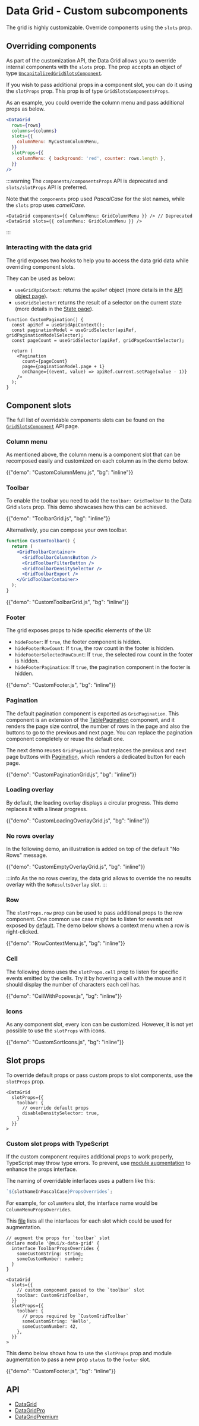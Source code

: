 # Data Grid - Custom subcomponents

<p class="description">The grid is highly customizable. Override components using the <code>slots</code> prop.</p>

## Overriding components

As part of the customization API, the Data Grid allows you to override internal components with the `slots` prop.
The prop accepts an object of type [`UncapitalizedGridSlotsComponent`](/x/api/data-grid/data-grid/#slots).

If you wish to pass additional props in a component slot, you can do it using the `slotProps` prop.
This prop is of type `GridSlotsComponentsProps`.

As an example, you could override the column menu and pass additional props as below.

```jsx
<DataGrid
  rows={rows}
  columns={columns}
  slots={{
    columnMenu: MyCustomColumnMenu,
  }}
  slotProps={{
    columnMenu: { background: 'red', counter: rows.length },
  }}
/>
```

:::warning
The `components/componentsProps` API is deprecated and `slots/slotProps` API is preferred.

Note that the `components` prop used _PascalCase_ for the slot names, while the `slots` prop uses _camelCase_.

```tsx
<DataGrid components={{ ColumnMenu: GridColumnMenu }} /> // Deprecated
<DataGrid slots={{ columnMenu: GridColumnMenu }} />
```

:::

### Interacting with the data grid

The grid exposes two hooks to help you to access the data grid data while overriding component slots.

They can be used as below:

- `useGridApiContext`: returns the `apiRef` object (more details in the [API object page](/x/react-data-grid/api-object/#inside-the-data-grid)).
- `useGridSelector`: returns the result of a selector on the current state (more details in the [State page](/x/react-data-grid/state/#access-the-state)).

```tsx
function CustomPagination() {
  const apiRef = useGridApiContext();
  const paginationModel = useGridSelector(apiRef, gridPaginationModelSelector);
  const pageCount = useGridSelector(apiRef, gridPageCountSelector);

  return (
    <Pagination
      count={pageCount}
      page={paginationModel.page + 1}
      onChange={(event, value) => apiRef.current.setPage(value - 1)}
    />
  );
}
```

## Component slots

The full list of overridable components slots can be found on the [`GridSlotsComponent`](/x/api/data-grid/data-grid/#slots) API page.

### Column menu

As mentioned above, the column menu is a component slot that can be recomposed easily and customized on each column as in the demo below.

{{"demo": "CustomColumnMenu.js", "bg": "inline"}}

### Toolbar

To enable the toolbar you need to add the `toolbar: GridToolbar` to the Data Grid `slots` prop.
This demo showcases how this can be achieved.

{{"demo": "ToolbarGrid.js", "bg": "inline"}}

Alternatively, you can compose your own toolbar.

```jsx
function CustomToolbar() {
  return (
    <GridToolbarContainer>
      <GridToolbarColumnsButton />
      <GridToolbarFilterButton />
      <GridToolbarDensitySelector />
      <GridToolbarExport />
    </GridToolbarContainer>
  );
}
```

{{"demo": "CustomToolbarGrid.js", "bg": "inline"}}

### Footer

The grid exposes props to hide specific elements of the UI:

- `hideFooter`: If `true`, the footer component is hidden.
- `hideFooterRowCount`: If `true`, the row count in the footer is hidden.
- `hideFooterSelectedRowCount`: If `true`, the selected row count in the footer is hidden.
- `hideFooterPagination`: If `true`, the pagination component in the footer is hidden.

{{"demo": "CustomFooter.js", "bg": "inline"}}

### Pagination

The default pagination component is exported as `GridPagination`.
This component is an extension of the [TablePagination](/material-ui/react-pagination/#table-pagination) component, and it renders the page size control, the number of rows in the page and also the buttons to go to the previous and next page.
You can replace the pagination component completely or reuse the default one.

The next demo reuses `GridPagination` but replaces the previous and next page buttons with [Pagination](/material-ui/react-pagination/), which renders a dedicated button for each page.

{{"demo": "CustomPaginationGrid.js", "bg": "inline"}}

### Loading overlay

By default, the loading overlay displays a circular progress.
This demo replaces it with a linear progress.

{{"demo": "CustomLoadingOverlayGrid.js", "bg": "inline"}}

### No rows overlay

In the following demo, an illustration is added on top of the default "No Rows" message.

{{"demo": "CustomEmptyOverlayGrid.js", "bg": "inline"}}

:::info
As the no rows overlay, the data grid allows to override the no results overlay with the `NoResultsOverlay` slot.
:::

### Row

The `slotProps.row` prop can be used to pass additional props to the row component.
One common use case might be to listen for events not exposed by [default](/x/react-data-grid/events/#catalog-of-events).
The demo below shows a context menu when a row is right-clicked.

{{"demo": "RowContextMenu.js", "bg": "inline"}}

### Cell

The following demo uses the `slotProps.cell` prop to listen for specific events emitted by the cells.
Try it by hovering a cell with the mouse and it should display the number of characters each cell has.

{{"demo": "CellWithPopover.js", "bg": "inline"}}

### Icons

As any component slot, every icon can be customized. However, it is not yet possible to use the `slotProps` with icons.

{{"demo": "CustomSortIcons.js", "bg": "inline"}}

## Slot props

To override default props or pass custom props to slot components, use the `slotProps` prop.

```tsx
<DataGrid
  slotProps={{
    toolbar: {
      // override default props
      disableDensitySelector: true,
    }
  }}
>
```

### Custom slot props with TypeScript

If the custom component requires additional props to work properly, TypeScript may throw type errors. To prevent, use [module augmentation](https://www.typescriptlang.org/docs/handbook/declaration-merging.html#module-augmentation) to enhance the props interface.

The naming of overridable interfaces uses a pattern like this:

```js
`${slotNameInPascalCase}PropsOverrides`;
```

For example, for `columnMenu` slot, the interface name would be `ColumnMenuPropsOverrides`.

This [file](https://github.com/mui/mui-x/blob/-/packages/grid/x-data-grid/src/models/gridSlotsComponentsProps.ts) lists all the interfaces for each slot which could be used for augmentation.

```tsx
// augment the props for `toolbar` slot
declare module '@mui/x-data-grid' {
  interface ToolbarPropsOverrides {
    someCustomString: string;
    someCustomNumber: number;
  }
}

<DataGrid
  slots={{
    // custom component passed to the `toolbar` slot
    toolbar: CustomGridToolbar,
  }}
  slotProps={{
    toolbar: {
      // props required by `CustomGridToolbar`
      someCustomString: 'Hello',
      someCustomNumber: 42,
    },
  }}
>
```

This demo below shows how to use the `slotProps` prop and module augmentation to pass a new prop `status` to the `footer` slot.

{{"demo": "CustomFooter.js", "bg": "inline"}}

## API

- [DataGrid](/x/api/data-grid/data-grid/)
- [DataGridPro](/x/api/data-grid/data-grid-pro/)
- [DataGridPremium](/x/api/data-grid/data-grid-premium/)
